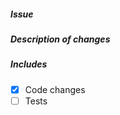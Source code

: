 ##### Issue
<!-- E.g. fixes #1 (reference an existing issue), etc. -->
<!-- A short description, if the issue doesn't exist. -->


##### Description of changes
<!-- A more detailed description. -->


##### Includes
<!-- Mark the changes included in the PR. -->

- [X] Code changes
- [ ] Tests
